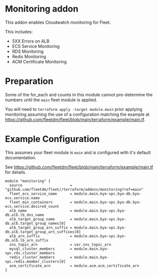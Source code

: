 # Monitoring addon
This addon enables Cloudwatch monitoring for Fleet.

This includes:

- 5XX Errors on ALB
- ECS Service Monitoring
- RDS Monitoring
- Redis Monitoring
- ACM Certificate Monitoring

# Preparation

Some of the for_each and counts in this module cannot pre-determine the numbers until the `main` fleet module is applied.

You will need to `terraform apply -target module.main` prior applying monitoring assuming the use of a configuration matching the example at https://github.com/fleetdm/fleet/blob/main/terraform/example/main.tf.

# Example Configuration

This assumes your fleet module is `main` and is configured with it's default documentation.

See https://github.com/fleetdm/fleet/blob/main/terraform/example/main.tf for details. 

```
module "monitoring" {
  source                      = "github.com/fleetdm/fleet//terraform/addons/monitoring?ref=main"
  fleet_ecs_service_name      = module.main.byo-vpc.byo-db.byo-ecs.service.name
  fleet_min_containers        = module.main.byo-vpc.byo-db.byo-ecs.service.desired_count
  alb_name                    = module.main.byo-vpc.byo-db.alb.lb_dns_name
  alb_target_group_name       = module.main.byo-vpc.byo-db.alb.target_group_names[0]
  alb_target_group_arn_suffix = module.main.byo-vpc.byo-db.alb.target_group_arn_suffixes[0]
  alb_arn_suffix              = module.main.byo-vpc.byo-db.alb.lb_arn_suffix
  sns_topic_arn               = var.sns_topic_arn
  mysql_cluster_members       = module.main.byo-vpc.rds.cluster_members
  redis_cluster_members       = module.main.byo-vpc.redis.member_clusters[0]
  acm_certificate_arn         = module.acm.acm_certificate_arn
}
``` 

